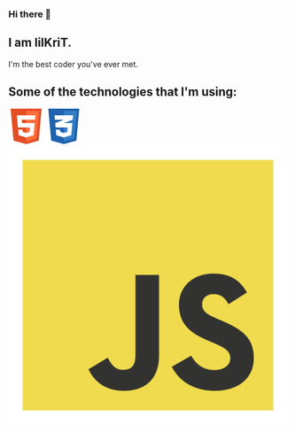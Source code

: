 ### Hi there 👋

## I am lilKriT.

I'm the best coder you've ever met.

## Some of the technologies that I'm using:

<img src="./img/html5 icon.svg">
<img src="./img/css3 icon.svg">
<img src="./img/js icon.svg">

<!--

**lilKriT/lilKriT** is a ✨ _special_ ✨ repository because its `README.md` (this file) appears on your GitHub profile.

Here are some ideas to get you started:

- 🔭 I’m currently working on ...
- 🌱 I’m currently learning ...
- 👯 I’m looking to collaborate on ...
- 🤔 I’m looking for help with ...
- 💬 Ask me about ...
- 📫 How to reach me: ...
- 😄 Pronouns: ...
- ⚡ Fun fact: ...
-->
